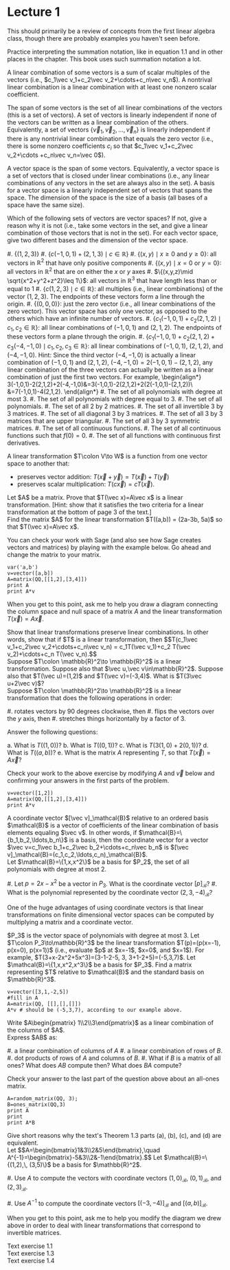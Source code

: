 # Lecture 1

This should primarily be a review of concepts from the first linear
algebra class, though there are probably examples you haven't seen
before.

Practice interpreting the summation notation, like in equation 1.1 and
in other places in the chapter.  This book uses such summation
notation a lot.

<div class="definition">A <span class="term">linear combination</span>
of some vectors is a sum of scalar multiples of the vectors (i.e., $c_1\vec
v_1+c_2\vec v_2+\cdots+c_n\vec v_n$).  A <span class="term">nontrival
linear combination</span> is a linear combination with at least one
nonzero scalar coefficient.

The <span class="term">span</span> of some vectors is the set of all
linear combinations of the vectors (this is a set of vectors).  A set
of vectors is <span class="term">linearly independent</span> if none
of the vectors can be written as a linear combination of the others.
Equivalently, a set of vectors $\{\vec v_1, \vec v_2, \ldots, \vec
v_n\}$ is <span class="term">linearly independent</span> if there is
any nontrivial linear combination that equals the zero vector (i.e.,
there is some nonzero coefficients $c_i$ so that $c_1\vec v_1+c_2\vec
v_2+\cdots +c_n\vec v_n=\vec 0$).

A <span class="term">vector space</span> is the span of some vectors.
Equivalently, a <span class="term">vector space</span> is a set of
vectors that is closed under linear combinations (i.e., any linear
combinations of any vectors in the set are always also in the set).  A <span
class="term">basis</span> for a vector space is a linearly independent
set of vectors that spans the space.  The <span
class="term">dimension</span> of the space is the size of a basis (all
bases of a space have the same size).  </div>

<div class="exercise"> Which of the following sets of vectors are
vector spaces?  If not, give a reason why it is not (i.e., take some
vectors in the set, and give a linear combination of those vectors
that is not in the set).  For each vector space, give two different
bases and the dimension of the vector space.

  #. $\{ (1,2,3)\}$
  #. $\{c(-1,0,1)+(2,1,3)\mid c\in\mathbb{R}\}$
  #. $\{(x,y) \mid x\geq 0 \text{ and } y\geq 0\}$: all vectors in $\mathbb{R}^2$ that have only positive components
  #. $\{(x,y)\mid x=0 \text{ or } y=0\}$: all vectors in $\mathbb{R}^2$ that are on either the $x$ or $y$ axes
  #. $\{(x,y,z)\mid \sqrt{x^2+y^2+z^2}\leq 1\}$: all vectors in
    $\mathbb{R}^3$ that have length less than or equal to 1
  #.  $\{c(1,2,3) \mid c\in\mathbb{R}\}$: all multiples (i.e., linear combinations) of the vector $(1,2,3)$.  The endpoints of these vectors form a line through the origin.
  #. $\{(0,0,0)\}$: just the zero vector (i.e., all linear combinations of the zero vector).  This vector space has only one vector, as opposed to the others which have an infinite number of vectors.
  #. $\{c_1(-1,0,1)+c_2(2,1,2) \mid c_1,c_2\in\mathbb{R}\}$: all linear combinations of $(-1,0,1)$ and $(2,1,2)$. The endpoints of these vectors form a plane through the origin.
  #. $\{c_1(-1,0,1)+c_2(2,1,2)+c_3(-4,-1,0) \mid
  c_1,c_2,c_3\in\mathbb{R}\}$: all linear combinations of $(-1,0,1)$,
  $(2,1,2)$, and $(-4,-1,0)$.  Hint: Since the third vector $(-4,-1,0)$ is actually a linear combination of $(-1,0,1)$ and $(2,1,2)$, $(-4,-1,0)=2(-1,0,1)-(2,1,2)$, any linear combination of the three vectors can actually be written as a linear combination of just the first two vectors.  For example, 
\begin{align*}
3(-1,0,1)-2(2,1,2)+2(-4,-1,0)&=3(-1,0,1)-2(2,1,2)+2(2(-1,0,1)-(2,1,2))\\
&=7(-1,0,1)-4(2,1,2).
\end{align*}
  #. The set of all polynomials with degree at most 3.
  #. The set of all polynomials with degree equal to 3.
  #. The set of all polynomials.
  #. The set of all 2 by 2 matrices.
  #. The set of all invertible 3 by 3 matrices.
  #. The set of all diagonal 3 by 3 matrices.
  #. The set of all 3 by 3 matrices that are upper triangular.
  #. The set of all 3 by 3 symmetric matrices.
  #. The set of all continuous functions.
  #. The set of all continuous functions such that $f(0)=0$.
  #. The set of all functions with continuous first derivatives.

</div>

<div class="definition">A linear transformation $T\colon V\to W$ is a function from one
vector space to another that:

  * preserves vector addition: $T(\vec x+\vec y) = T(\vec x)+T(\vec
    y)$
  * preserves scalar multiplication: $T(c\vec x) = cT(\vec x)$.
  
</div>

<div class="exercise">
    Let $A$ be a matrix.  Prove that $T(\vec x)=A\vec x$ is a linear
    transformation.
    [Hint: show that it satisfies the two criteria for a linear transformation at the bottom of page 3 of the text.]
</div>

<div class="exercise">
Find the matrix $A$ for the linear transformation $T((a,b)) = (2a-3b, 5a)$ so that $T(\vec x)=A\vec x$.
</div>


You can check your work with Sage (and also see how Sage creates
vectors and matrices) by playing with the example below.  Go ahead and
change the matrix to your matrix.

<sagecell>

```
var('a,b')
v=vector([a,b])
A=matrix(QQ,[[1,2],[3,4]])
print A
print A*v
```

</sagecell>

When you get to this point, ask me to help you draw a diagram
connecting the column space and null space of a matrix $A$ and the
linear transformation $T(\vec x)=A\vec x$.

<div class="exercise">
Show that linear transformations preserve linear combinations.  In other words, show that if $T$ is a linear transformation, then 
$$T(c_1\vec v_1+c_2\vec v_2+\cdots+c_n\vec v_n) = c_1T(\vec v_1)+c_2 T(\vec v_2)+\cdots+c_n T(\vec v_n).$$
</div>

<div class="exercise"> Suppose $T\colon \mathbb{R}^2\to \mathbb{R}^2$
is a linear transformation.  Suppose also that $\vec u,\vec
v\in\mathbb{R}^2$.  Suppose also that $T(\vec u)=(1,2)$ and $T(\vec
v)=(-3,4)$.  What is $T(3\vec u+2\vec v)$?  </div>

<div class="exercise">
Suppose $T\colon \mathbb{R}^2\to \mathbb{R}^2$ is a linear transformation that does the following operations in order:

#. rotates vectors by 90 degrees clockwise, then
#. flips the vectors over the $y$ axis, then
#. stretches things horizontally by a factor of 3.

Answer the following questions:

a. What is $T((1,0))$?
b. What is $T((0,1))$?
c. What is $T(3(1,0)+2(0,1))$?
d. What is $T((a,b))$?
e. What is the matrix $A$ representing $T$, so that $T(\vec x)=A\vec x$?

</div>

Check your work to the above exercise by modifying $A$ and $\vec v$
below and confirming your answers in the first parts of the problem.

<sagecell>

```
v=vector([1,2])
A=matrix(QQ,[[1,2],[3,4]])
print A*v
```

</sagecell>

<div class="definition"> A <span class="term">coordinate vector</span>
$[\vec v]_\mathcal{B}$ relative to an ordered basis $\mathcal{B}$ is a
vector of coefficients of the linear combination of basis elements
equaling $\vec v$.  In other words, if
$\mathcal{B}=\{b_1,b_2,\ldots,b_n\}$ is a basis, then the coordinate
vector for a vector $\vec v=c_1\vec b_1+c_2\vec b_2+\cdots+c_n\vec
b_n$ is $[\vec v]_\mathcal{B}=(c_1,c_2,\ldots,c_n)_\mathcal{B}$.  </div>

<div class="exercise"> Let $\mathcal{B}=\{1,x,x^2\}$ be a basis for
$P_2$, the set of all polynomials with degree at most 2.  

#. Let
$p=2x-x^2$ be a vector in $P_3$.  What is the
coordinate vector $[p]_\mathcal{B}$?
#. What is the polynomial represented by the coordinate vector $(2,3,-4)_\mathcal{B}$?

</div>


One of the huge advantages of using coordinate vectors is that linear
transformations on finite dimensional vector spaces can be computed by
multiplying a matrix and a coordinate vector.

<div class="exercise">
$P_3$ is the vector space of polynomials with degree at most 3.  Let $T\colon P_3\to\mathbb{R}^3$ be the linear transformation $T(p)=(p(x=-1), p(x=0), p(x=1))$ (i.e., evaluate $p$ at $x=-1$, $x=0$, and $x=1$).  For example, $T(3+x-2x^2+5x^3)=(3-1-2-5, 3, 3+1-2+5)=(-5,3,7)$.  Let $\mathcal{B}=\{1,x,x^2,x^3\}$ be a basis for $P_3$.  Find a matrix representing $T$ relative to $\mathcal{B}$ and the standard basis on $\mathbb{R}^3$.
</div>

<sagecell>

```
v=vector([3,1,-2,5])
#fill in A
A=matrix(QQ, [[],[],[]])
A*v # should be (-5,3,7), according to our example above.
```

</sagecell>

<div class="exercise">
Write $A\begin{pmatrix} 1\\2\\3\end{pmatrix}$ as a linear combination of the columns of $A$.
</div>

<div class="exercise">
Express $AB$ as:

#. a linear combination of columns of $A$
#. a linear combination of rows of $B$.
#. dot products of rows of $A$ and columns of $B$.
#. What if $B$ is a matrix of all ones?  What does $AB$ compute then?  What does $BA$ compute?

</div>
Check your answer to the last part of the question above about an
all-ones matrix.

<sagecell>

```
A=random_matrix(QQ, 3);
B=ones_matrix(QQ,3)
print A
print
print A*B
```

</sagecell>

    
    
<div class="exercise">
Give short reasons why the text's Theorem 1.3 parts (a), (b), (c), and (d) are equivalent.
</div>

<div class="exercise">
Let $$A=\begin{bmatrix}1&3\\2&5\end{bmatrix},\quad
A^{-1}=\begin{bmatrix}-5&3\\2&-1\end{bmatrix}.$$
Let $\mathcal{B}=\{(1,2),\, (3,5)\}$ be a basis for $\mathbb{R}^2$.

#. Use $A$ to compute the vectors with coordinate vectors
 $(1,0)_\mathcal{B}$, $(0,1)_\mathcal{B}$,
 and $(2,3)_\mathcal{B}$.

#. Use $A^{-1}$ to compute the coordinate vectors
$[(-3,-4)]_\mathcal{B}$ and $[(a,b)]_\mathcal{B}$.

</div>

When you get to this point, ask me to help you modify the diagram we
drew above in order to deal with linear transformations that
correspond to invertible matrices.

<div class="exercise">
Text exercise 1.1
</div>

<div class="exercise">
Text exercise 1.3
</div>

<div class="exercise">
Text exercise 1.4
</div>

